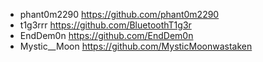 - phant0m2290 https://github.com/phant0m2290
- t1g3rrr https://github.com/BluetoothT1g3r
- EndDem0n https://github.com/EndDem0n
- Mystic__Moon https://github.com/MysticMoonwastaken